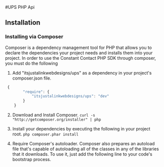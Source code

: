 #UPS PHP Api

## Installation

### Installing via Composer
Composer is a dependency management tool for PHP that allows you to declare the dependencies your project needs and installs them into your project. In order to use the Constant Contact PHP SDK through composer, you must do the 
following 
1. Add "itsjustalinkwebdesigns/ups" as a dependency in your project's composer.json file. 
```javascript
 {
        "require": {
            "itsjustalinkwebdesigns/ups": "dev"
        }
    }
``` 

2. Download and Install Composer. 
``` curl -s "http://getcomposer.org/installer" | php ``` 

3. Install your dependencies by executing the following in your project root. 
``` php composer.phar install ``` 

4. Require Composer's autoloader. Composer also prepares an autoload file that's capable of autoloading all of the classes in any of the libraries that it downloads. To use it, just add the following line to your code's bootstrap process. 
``` require 'vendor/autoload.php';
```
